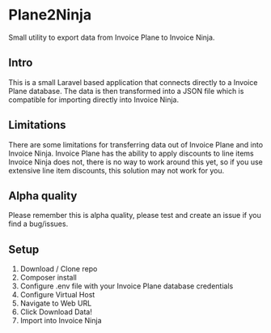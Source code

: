 # Plane2Ninja
Small utility to export data from Invoice Plane to Invoice Ninja.


## Intro
This is a small Laravel based application that connects directly to a Invoice Plane database. The data is then transformed into a JSON file which is compatible for importing directly into Invoice Ninja.

## Limitations
There are some limitations for transferring data out of Invoice Plane and into Invoice Ninja. Invoice Plane has the ability to apply discounts to line items Invoice Ninja does not, there is no way to work around this yet, so if you use extensive line item discounts, this solution may not work for you.

## Alpha quality
Please remember this is alpha quality, please test and create an issue if you find a bug/issues.

## Setup
1. Download / Clone repo
2. Composer install
3. Configure .env file with your Invoice Plane database credentials
4. Configure Virtual Host
5. Navigate to Web URL
6. Click Download Data!
7. Import into Invoice Ninja
